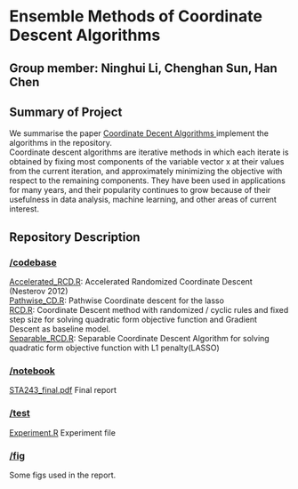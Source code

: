 # Ensemble Methods of Coordinate Descent Algorithms

## Group member:  Ninghui Li, Chenghan Sun, Han Chen 

## Summary of Project 
We summarise the paper [Coordinate Decent Algorithms ](https://arxiv.org/pdf/1502.04759.pdf) implement the algorithms in the repository.    
Coordinate descent algorithms are iterative methods in which each iterate is obtained by fixing most components of the variable vector x at their values from the current iteration, and approximately minimizing the objective with respect to the remaining components.  They have been used in applications for many years, and their popularity continues to grow because of their usefulness in data analysis, machine learning, and other areas of current interest. 

## Repository Description 
### [/codebase](/codebase)
[Accelerated_RCD.R](/codebase/Accelerate_RCD.R): Accelerated Randomized Coordinate Descent (Nesterov 2012)   
[Pathwise_CD.R](/codebase/Pathwise_CD.R): Pathwise Coordinate descent for the lasso    
[RCD.R](/codebase/RCD.R):  Coordinate Descent method with randomized / cyclic rules and fixed step size for solving quadratic form objective function and Gradient Descent as baseline model.   
[Separable_RCD.R](/codebase/Separable_RCD.R):  Separable Coordinate Descent Algorithm for solving quadratic form objective function with L1 penalty(LASSO)   

### [/notebook](/notebook)
[STA243_final.pdf](/notebook/STA243_final.pdf)   Final report

### [/test](/test)
[Experiment.R](/test/Experiment.R) Experiment file

### [/fig](/fig)  
Some figs used in the report.

